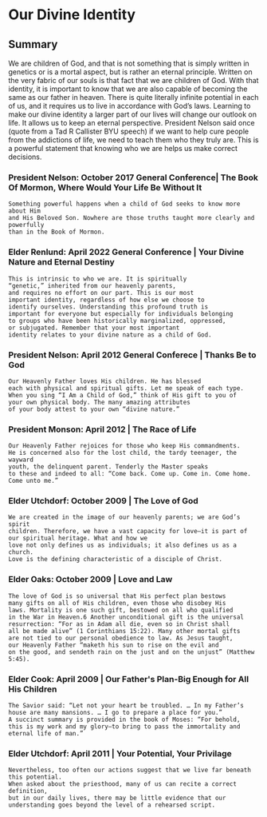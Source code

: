 # Our Divine Identity

## Summary
We are children of God, and that is not something that is simply written in genetics
or is a mortal aspect, but is rather an eternal principle. Written on the very fabric 
of our souls is that fact that we are children of God. With that identity, it is 
important to know that we are also capable of becoming the same as our father in heaven. 
There is quite literally infinite potential in each of us, and it requires us to
live in accordance with God’s laws. Learning to make our divine identity a larger part 
of our lives will change our outlook on life. It allows us to keep an eternal perspective. 
President Nelson said once (quote from a Tad R Callister BYU speech) if we want to help 
cure people from the addictions of life, we need to teach them who they truly are.
This is a powerful statement that knowing who we are helps us make correct decisions.

### President Nelson: October 2017 General Conference| The Book Of Mormon, Where Would Your Life Be Without It
```
Something powerful happens when a child of God seeks to know more about Him
and His Beloved Son. Nowhere are those truths taught more clearly and powerfully
than in the Book of Mormon.
```


### Elder Renlund: April 2022 General Conference | Your Divine Nature and Eternal Destiny
```
This is intrinsic to who we are. It is spiritually
“genetic,” inherited from our heavenly parents,
and requires no effort on our part. This is our most
important identity, regardless of how else we choose to 
identify ourselves. Understanding this profound truth is
important for everyone but especially for individuals belonging
to groups who have been historically marginalized, oppressed, 
or subjugated. Remember that your most important 
identity relates to your divine nature as a child of God.
```


### President Nelson: April 2012 General Conferece | Thanks Be to God
```
Our Heavenly Father loves His children. He has blessed
each with physical and spiritual gifts. Let me speak of each type.
When you sing “I Am a Child of God,” think of His gift to you of
your own physical body. The many amazing attributes
of your body attest to your own “divine nature.”
```


### President Monson: April 2012 | The Race of Life
```
Our Heavenly Father rejoices for those who keep His commandments. 
He is concerned also for the lost child, the tardy teenager, the wayward
youth, the delinquent parent. Tenderly the Master speaks
to these and indeed to all: “Come back. Come up. Come in. Come home. Come unto me.”
```

### Elder Utchdorf: October 2009 | The Love of God
```
We are created in the image of our heavenly parents; we are God’s spirit
children. Therefore, we have a vast capacity for love—it is part of our spiritual heritage. What and how we 
love not only defines us as individuals; it also defines us as a church.
Love is the defining characteristic of a disciple of Christ.
```

### Elder Oaks: October 2009 | Love and Law
```
The love of God is so universal that His perfect plan bestows
many gifts on all of His children, even those who disobey His 
laws. Mortality is one such gift, bestowed on all who qualified 
in the War in Heaven.6 Another unconditional gift is the universal
resurrection: “For as in Adam all die, even so in Christ shall
all be made alive” (1 Corinthians 15:22). Many other mortal gifts
are not tied to our personal obedience to law. As Jesus taught, 
our Heavenly Father “maketh his sun to rise on the evil and 
on the good, and sendeth rain on the just and on the unjust” (Matthew 5:45).
```

### Elder Cook: April 2009 | Our Father's Plan-Big Enough for All His Children
```
The Savior said: “Let not your heart be troubled. … In my Father’s
house are many mansions. … I go to prepare a place for you.”
A succinct summary is provided in the book of Moses: “For behold,
this is my work and my glory—to bring to pass the immortality and eternal life of man.”
```

### Elder Utchdorf: April 2011 | Your Potential, Your Privilage
```
Nevertheless, too often our actions suggest that we live far beneath this potential.
When asked about the priesthood, many of us can recite a correct definition,
but in our daily lives, there may be little evidence that our 
understanding goes beyond the level of a rehearsed script.
```
